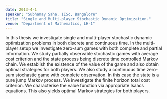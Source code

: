 ```yaml
---
date: 2013-4-1
speaker: "Subhamay Saha, IISc, Bangalore"
title: "Single and Multi-player Stochastic Dynamic Optimization."
venue: "Department of Mathematics, LH-1"
---
```

In this thesis we investigate single and multi-player stochastic
dynamic optimization problems in both discrete and continuous time. In the
multi-player setup we investigate zero-sum games with both complete and
partial information. We study partially observable stochastic games with
average cost criterion and the state process being discrete time
controlled Markov chain. We establish the existence of the value of the
game and also obtain optimal strategies for both players. We also study a
continuous time zero-sum stochastic game with complete observation. In
this case the state is a pure jump Markov process. We investigate the
finite horizon total cost criterion. We characterise the value function
via appropriate Isaacs equations. This also yields optimal Markov
strategies for both players.
